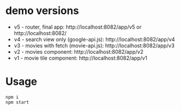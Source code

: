  # demo versions
 * v5 - router, final app: http://localhost:8082/app/v5 or http://localhost:8082/
 * v4 - search view only (google-api.js): http://localhost:8082/app/v4
 * v3 - movies with fetch (movie-api.js): http://localhost:8082/app/v3
 * v2 - movies component: http://localhost:8082/app/v2
 * v1 - movie tile component: http://localhost:8082/app/v1

# Usage
    npm i
    npm start
